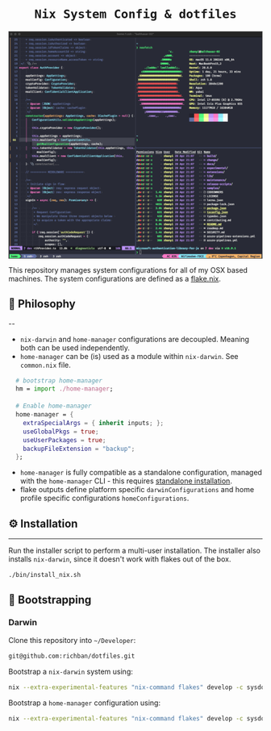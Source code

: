 <h1 align="center">
    <code>Nix System Config & dotfiles</code>
</h1>

<img align="center" src="static/img/terminal.png" alt="drawing" style="width:860px;"/>

This repository manages system configurations for all of my OSX based machines. The system configurations are defined as a [flake.nix](https://nixos.wiki/wiki/Flakes).

## 🧠 Philosophy
--

- `nix-darwin` and `home-manager` configurations are decoupled. Meaning both can be used independently.
- `home-manager` can be (is) used as a module within `nix-darwin`. See `common.nix` file.

```nix
  # bootstrap home-manager
  hm = import ./home-manager;

  # Enable home-manager
  home-manager = {
    extraSpecialArgs = { inherit inputs; };
    useGlobalPkgs = true;
    useUserPackages = true;
    backupFileExtension = "backup";
  };

```

- `home-manager` is fully compatible as a standalone configuration, managed with the `home-manager` CLI - this requires [standalone installation](https://nix-community.github.io/home-manager/index.html#sec-install-standalone).
- flake outputs define platform specific `darwinConfigurations` and home profile specific configurations `homeConfigurations`.

## ⚙️ Installation
---

Run the installer script to perform a multi-user installation. The installer also installs `nix-darwin`, since it doesn't work with flakes out of the box.

```
./bin/install_nix.sh
```

## 🚀 Bootstrapping

### Darwin

Clone this repository into `~/Developer`:

```bash
git@github.com:richban/dotfiles.git
```

Bootstrap a `nix-darwin` system using:

```bash
nix --extra-experimental-features "nix-command flakes" develop -c sysdo bootstrap --darwin darwinWorkM1
```

Bootstrap a `home-manager` configuration using:

```bash
nix --extra-experimental-features "nix-command flakes" develop -c sysdo bootstrap --home-manager richbanWorkM1
```
